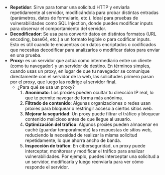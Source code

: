 

- **Repetidor**: Sirve para tomar una solicitud HTTP y enviarla repetidamente al servidor, modificándola para probar distintas entradas (parámetros, datos de formulario, etc.). Ideal para pruebas de vulnerabilidades como SQL Injection, donde puedes modificar inputs para observar el comportamiento del servidor.
- **Decodificador**: Se usa para convertir datos en distintos formatos (URL encoding, base64, etc.) a un formato legible o para codificar inputs. Esto es útil cuando te encuentras con datos encriptados o codificados que necesitas decodificar para analizarlos o modificar datos para enviar en una prueba.
- **Proxy:** es un servidor que actúa como intermediario entre un cliente (como tu navegador) y un servidor de destino. En términos simples, cuando usas un proxy, en lugar de que tu navegador se comunique directamente con el servidor de la web, las solicitudes primero pasan por el proxy, que luego las redirige al servidor final.
	- ¿Para qué se usa un proxy?
		1. **Anonimato**: Los proxies pueden ocultar tu dirección IP real, lo que te permite navegar de forma más anónima.
		2. **Filtrado de contenido**: Algunas organizaciones o redes usan proxies para bloquear o restringir acceso a ciertos sitios web.
		3. **Mejorar la seguridad**: Un proxy puede filtrar el tráfico y bloquear contenido malicioso antes de que llegue al usuario.
		4. **Optimización del tráfico**: Algunos proxies pueden almacenar en caché (guardar temporalmente) las respuestas de sitios web, reduciendo la necesidad de realizar la misma solicitud repetidamente, lo que ahorra ancho de banda.
		5. **Inspección de tráfico**: En ciberseguridad, un proxy puede interceptar, monitorear y modificar el tráfico para analizar vulnerabilidades. Por ejemplo, puedes interceptar una solicitud a un servidor, modificarla y luego reenviarla para ver cómo responde el servidor.
